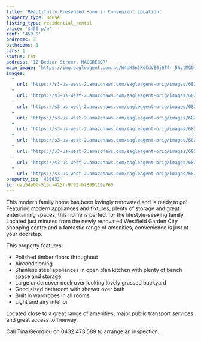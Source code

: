 ```yaml
---
title: 'Beautifully Presented Home in Convenient Location'
property_type: House
listing_type: residential_rental
price: '$450 p/w'
rent: '450.0'
bedrooms: 3
bathrooms: 1
cars: 1
status: Let
address: '12 Bedser Streer, MACGREGOR'
main_image: 'https://img.eagleagent.com.au/W4dHSn1KoCdVE6j6T4-_5ActMG0=/1280x854/smart/https://s3-us-west-2.amazonaws.com/eagleagent-orig/images/6826275/416245833-image-M.jpg'
images:
  -
    url: 'https://s3-us-west-2.amazonaws.com/eagleagent-orig/images/6826283/416245833-image-H.jpg'
  -
    url: 'https://s3-us-west-2.amazonaws.com/eagleagent-orig/images/6826282/416245833-image-G.jpg'
  -
    url: 'https://s3-us-west-2.amazonaws.com/eagleagent-orig/images/6826281/416245833-image-F.jpg'
  -
    url: 'https://s3-us-west-2.amazonaws.com/eagleagent-orig/images/6826280/416245833-image-E.jpg'
  -
    url: 'https://s3-us-west-2.amazonaws.com/eagleagent-orig/images/6826279/416245833-image-D.jpg'
  -
    url: 'https://s3-us-west-2.amazonaws.com/eagleagent-orig/images/6826278/416245833-image-C.jpg'
  -
    url: 'https://s3-us-west-2.amazonaws.com/eagleagent-orig/images/6826277/416245833-image-B.jpg'
  -
    url: 'https://s3-us-west-2.amazonaws.com/eagleagent-orig/images/6826276/416245833-image-A.jpg'
  -
    url: 'https://s3-us-west-2.amazonaws.com/eagleagent-orig/images/6826275/416245833-image-M.jpg'
property_id: '435633'
id: dab54e0f-513d-425f-9792-bf899119e765
---
```

This modern family home has been lovingly renovated and is ready to go! Featuring modern appliances and fixtures, plenty of storage and great entertaining spaces, this home is perfect for the lifestyle-seeking family. Located just minutes from the newly renovated Westfield Garden City shopping centre and a fantastic range of amenities, convenience is just at your doorstep.

This property features:
*  Polished timber floors throughout
*  Airconditioning
*  Stainless steel appliances in open plan kitchen with plenty of bench space and storage
*  Large undercover deck over looking lovely grassed backyard
*  Good sized bathroom with shower over bath
*  Built in wardrobes in all rooms
*  Light and airy interior

Located close to a great range of amenities, major public transport services and great access to freeway.

Call Tina Georgiou on 0432 473 589 to arrange an inspection.